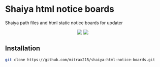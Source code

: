 # Shaiya html notice boards

Shaiya path files and html static notice boards for updater

<p align="center">
    <img src="https://user-images.githubusercontent.com/87234393/235307731-24256985-19e0-468a-b5bf-2b59f703696e.PNG">
    <img src="https://user-images.githubusercontent.com/87234393/235307840-a15a10fc-24d1-4349-998d-81da56d03159.PNG">
</p>

## Installation

```bash
git clone https://github.com/mitrax215/shaiya-html-notice-boards.git
```
